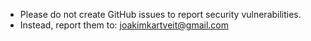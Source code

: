 - Please do not create GitHub issues to report security vulnerabilities.
- Instead, report them to: joakimkartveit@gmail.com
